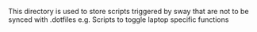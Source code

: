 This directory is used to store scripts triggered
by sway that are not to be synced with .dotfiles
e.g. Scripts to toggle laptop specific functions
